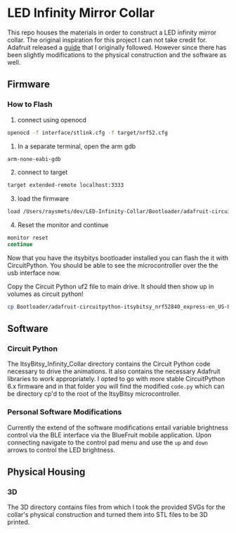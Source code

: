 # LED Infinity Mirror Collar

This repo houses the materials in order to construct a LED infinity mirror collar. The original inspiration for this project I can not take credit for. Adafruit released a [guide](https://learn.adafruit.com/infinity-mirror-collar) that I originally followed. However since there has been slightly modifications to the physical construction and the software as well. 

## Firmware

### How to Flash

1. connect using openocd

```sh
openocd -f interface/stlink.cfg -f target/nrf52.cfg
```

1. In a separate terminal, open the arm gdb

```sh
arm-none-eabi-gdb
```

2. connect to target

```sh
target extended-remote localhost:3333
```

3. load the firmware

```sh
load /Users/raysmets/dev/LED-Infinity-Collar/Bootloader/adafruit-circuitpython-itsybitsy_nrf52840_express-en_US-9.1.1.uf2

```

4. Reset the monitor and continue

```sh
monitor reset
continue
```

Now that you have the itsybitys bootloader installed you can flash the it with CircuitPython. You should be able to see the microcontroller over the the usb interface now.

Copy the Circuit Python uf2 file to main drive. It should then show up in volumes as circuit python!

```sh
cp Bootloader/adafruit-circuitpython-itsybitsy_nrf52840_express-en_US-8.2.9.uf2 /Volumes/ITSY840BOOT 
```

## Software

### Circuit Python

The ItsyBitsy_Infinity_Collar directory contains the Circuit Python code necessary to drive the animations. It also contains the necessary Adafruit libraries to work appropriately. I opted to go with more stable CircuitPython 6.x firmware and in that folder you will find the modified `code.py` which can be directory cp'd to the root of the ItsyBitsy microcontroller. 

### Personal Software Modifications

Currently the extend of the software modifications entail variable brightness control via the BLE interface via the BlueFruit mobile application. Upon connecting navigate to the control pad menu and use the `up` and `down` arrows to control the LED brightness.

## Physical Housing 

### 3D

The 3D directory contains files from which I took the provided SVGs for the collar's physical construction and turned them into STL files to be 3D printed.